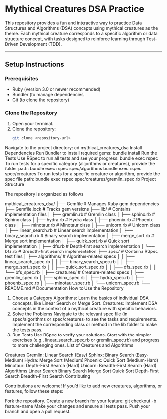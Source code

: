 # **Mythical Creatures DSA Practice**

This repository provides a fun and interactive way to practice Data Structures and Algorithms (DSA) concepts using mythical creatures as the theme. Each mythical creature corresponds to a specific algorithm or data structure concept, with tasks designed to reinforce learning through Test-Driven Development (TDD). 

---

## **Setup Instructions**

### **Prerequisites**
- Ruby (version 3.0 or newer recommended)
- Bundler (to manage dependencies)
- Git (to clone the repository)

### **Clone the Repository**
1. Open your terminal.
2. Clone the repository:
   ```bash
   git clone <repository-url>
Navigate to the project directory:
cd mythical_creatures_dsa
Install Dependencies
Run Bundler to install required gems:
bundle install
Run the Tests
Use RSpec to run all tests and see your progress:
bundle exec rspec
To run tests for a specific category (algorithms or creatures), provide the folder path:
bundle exec rspec spec/algorithms
bundle exec rspec spec/creatures
To run tests for a specific creature or algorithm, provide the spec file path:
bundle exec rspec spec/creatures/gremlin_spec.rb
Project Structure

The repository is organized as follows:

mythical_creatures_dsa/
├── Gemfile             # Manages Ruby gem dependencies
├── Gemfile.lock        # Tracks gem versions
├── lib/                # Contains implementation files
│   ├── gremlin.rb      # Gremlin class
│   ├── sphinx.rb       # Sphinx class
│   ├── hydra.rb        # Hydra class
│   ├── phoenix.rb      # Phoenix class
│   ├── minotaur.rb     # Minotaur class
│   ├── unicorn.rb      # Unicorn class
│   ├── linear_search.rb # Linear search implementation
│   ├── binary_search.rb # Binary search implementation
│   ├── merge_sort.rb   # Merge sort implementation
│   ├── quick_sort.rb   # Quick sort implementation
│   ├── dfs.rb          # Depth-first search implementation
│   └── bfs.rb          # Breadth-first search implementation
├── spec/               # Contains RSpec test files
│   ├── algorithms/     # Algorithm-related specs
│   │   ├── linear_search_spec.rb
│   │   ├── binary_search_spec.rb
│   │   ├── merge_sort_spec.rb
│   │   ├── quick_sort_spec.rb
│   │   ├── dfs_spec.rb
│   │   └── bfs_spec.rb
│   ├── creatures/      # Creature-related specs
│       ├── gremlin_spec.rb
│       ├── sphinx_spec.rb
│       ├── hydra_spec.rb
│       ├── phoenix_spec.rb
│       ├── minotaur_spec.rb
│       └── unicorn_spec.rb
└── README.md          # Documentation
How to Use the Repository

1. Choose a Category
Algorithms: Learn the basics of individual DSA concepts, like Linear Search or Merge Sort.
Creatures: Implement DSA concepts in the context of a mythical creature with specific behaviors.
2. Solve the Problems
Navigate to the relevant spec file (in spec/algorithms or spec/creatures) to see the tasks and requirements.
Implement the corresponding class or method in the lib folder to make the tests pass.
3. Run Tests
Use RSpec to verify your solutions.
Start with the simpler exercises (e.g., linear_search_spec.rb or gremlin_spec.rb) and progress to more challenging ones.
List of Creatures and Algorithms

Creatures
Gremlin: Linear Search (Easy)
Sphinx: Binary Search (Easy-Medium)
Hydra: Merge Sort (Medium)
Phoenix: Quick Sort (Medium-Hard)
Minotaur: Depth-First Search (Hard)
Unicorn: Breadth-First Search (Hard)
Algorithms
Linear Search
Binary Search
Merge Sort
Quick Sort
Depth-First Search
Breadth-First Search
Contributing

Contributions are welcome! If you’d like to add new creatures, algorithms, or features, follow these steps:

Fork the repository.
Create a new branch for your feature:
git checkout -b feature-name
Make your changes and ensure all tests pass.
Push your branch and open a pull request.